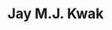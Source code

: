 ---
title: "Jay M.J. Kwak"
role: "Secretary"
index: 4
year: 2021
status: current_executive
image:
degree:
email:
linkedin-url:
---